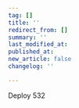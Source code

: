 ```yaml
---
tag: []
title: ''
redirect_from: []
summary: ''
last_modified_at: 
published_at: 
new_article: false
changelog: ''

---
```

Deploy 532
